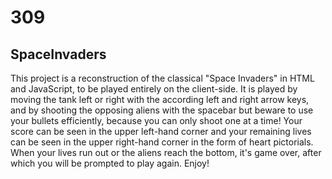 309
===

SpaceInvaders
-------------
This project is a reconstruction of the classical "Space Invaders" in HTML and JavaScript, to be played entirely on the client-side. It is played by moving the tank left or right with the according left and right arrow keys, and by shooting the opposing aliens with the spacebar but beware to use your bullets efficiently, because you can only shoot one at a time! Your score can be seen in the upper left-hand corner and your remaining lives can be seen in the upper right-hand corner in the form of heart pictorials. When your lives run out or the aliens reach the bottom, it's game over, after which you will be prompted to play again. Enjoy!